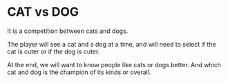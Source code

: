 # CAT vs DOG

It is a competition between cats and dogs.

The player will see a cat and a dog at a time,
and will need to select if the cat is cuter or if the dog is cuter.

At the end, we will want to know people like cats or dogs better. And which cat and dog is the champion of its kinds or overall.
